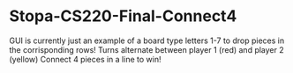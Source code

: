 # Stopa-CS220-Final-Connect4
GUI is currently just an example of a board
type letters 1-7 to drop pieces in the corrisponding rows! 
Turns alternate between player 1 (red) and player 2 (yellow)
Connect 4 pieces in a line to win!
